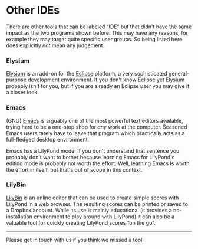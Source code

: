 # Other IDEs

There are other tools that can be labeled “IDE” but that didn't have the same
impact as the two programs shown before.  This may have any reasons, for example
they may target quite specific user groups.  So being listed here does
explicitly *not* mean any judgement.

### Elysium

[Elysium](http://elysium.thsoft.hu/) is an add-on for the
[Eclipse](http://www.eclipse.org/) platform, a very sophisticated
general-purpose development environment.  If you don't know Eclipse yet Elysium
probably isn't for you, but if you are already an Eclipse user you may give it a
closer look.

### Emacs

(GNU) [Emacs](https://www.gnu.org/software/emacs/) is arguably one of the most
powerful text editors available, trying hard to be a one-stop shop for *any*
work at the computer. Seasoned Emacs users rarely have to leave that program
which practically acts as a full-fledged desktop environment.

Emacs has a LilyPond mode.  If you don't understand that sentence you probably
don't want to bother because learning Emacs for LilyPond's editing mode is
probably not worth the effort.  Well, learning Emacs is worth the effort in
itself, but that's out of scope in this context.

### LilyBin

[LilyBin](http://lilybin.com) is an online editor that can be used to create
simple scores with LilyPond in a web browser.  The resulting scores can be
printed or saved to a Dropbox account.  While its use is mainly educational (it
provides a no-installation environment to play around with LilyPond) it can also
be a valuable tool for quickly creating LilyPond scores “on the go”.

---

Please get in touch with us if you think we missed a tool.
